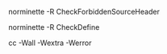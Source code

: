 norminette -R CheckForbiddenSourceHeader <file>

norminette -R CheckDefine <file>

cc -Wall -Wextra -Werror <file>